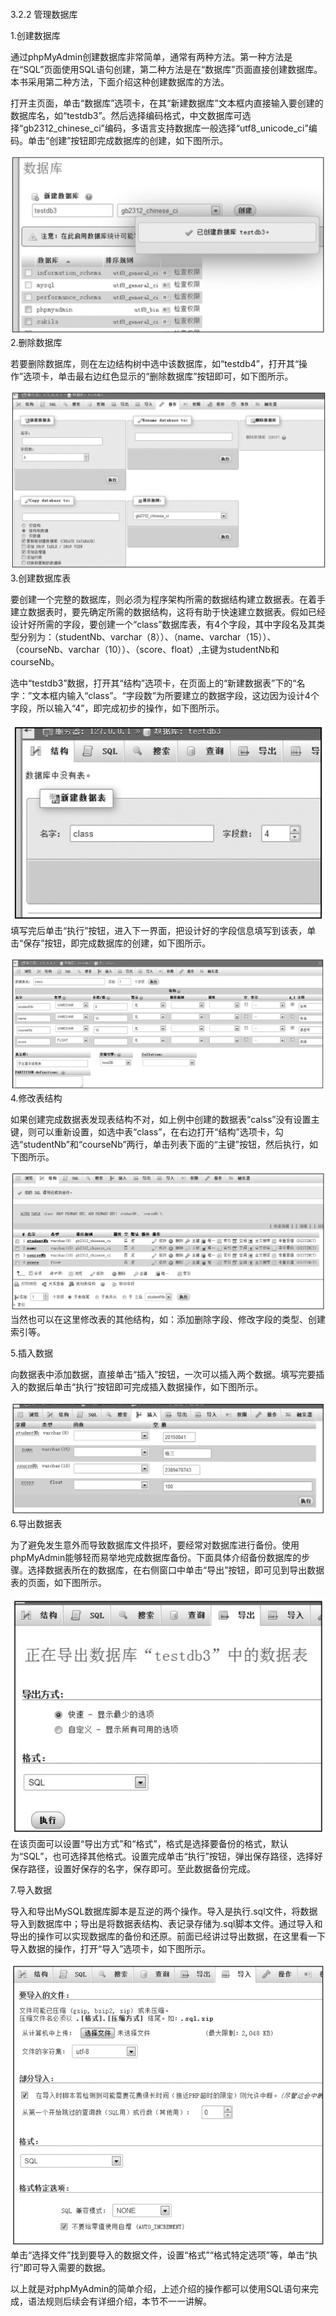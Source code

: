 #### 
  3.2.2 管理数据库


1.创建数据库

通过phpMyAdmin创建数据库非常简单，通常有两种方法。第一种方法是在“SQL”页面使用SQL语句创建，第二种方法是在“数据库”页面直接创建数据库。本书采用第二种方法，下面介绍这种创建数据库的方法。

打开主页面，单击“数据库”选项卡，在其“新建数据库”文本框内直接输入要创建的数据库名，如“testdb3”。然后选择编码格式，中文数据库可选择“gb2312_chinese_ci”编码，多语言支持数据库一般选择“utf8_unicode_ci”编码。单击“创建”按钮即完成数据库的创建，如下图所示。

![Figure-0075-87.jpg](../images/Figure-0075-87.jpg)
2.删除数据库

若要删除数据库，则在左边结构树中选中该数据库，如“testdb4”，打开其“操作”选项卡，单击最右边红色显示的“删除数据库”按钮即可，如下图所示。

![Figure-0076-88.jpg](../images/Figure-0076-88.jpg)
3.创建数据库表

要创建一个完整的数据库，则必须为程序架构所需的数据结构建立数据表。在着手建立数据表时，要先确定所需的数据结构，这将有助于快速建立数据表。假如已经设计好所需的字段，要创建一个“class”数据库表，有4个字段，其中字段名及其类型分别为：（studentNb、varchar（8））、（name、varchar（15））、（courseNb、varchar（10））、（score、float）,主键为studentNb和courseNb。

选中“testdb3”数据，打开其“结构”选项卡，在页面上的“新建数据表”下的“名字：”文本框内输入“class”。“字段数”为所要建立的数据字段，这边因为设计4个字段，所以输入“4”，即完成初步的操作，如下图所示。

![Figure-0076-89.jpg](../images/Figure-0076-89.jpg)
填写完后单击“执行”按钮，进入下一界面，把设计好的字段信息填写到该表，单击“保存”按钮，即完成数据库的创建，如下图所示。

![Figure-0076-90.jpg](../images/Figure-0076-90.jpg)
4.修改表结构

如果创建完成数据表发现表结构不对，如上例中创建的数据表“calss”没有设置主键，则可以重新设置，如选中表“class”，在右边打开“结构”选项卡，勾选“studentNb”和“courseNb”两行，单击列表下面的“主键”按钮，然后执行，如下图所示。

![Figure-0077-91.jpg](../images/Figure-0077-91.jpg)
当然也可以在这里修改表的其他结构，如：添加删除字段、修改字段的类型、创建索引等。

5.插入数据

向数据表中添加数据，直接单击“插入”按钮，一次可以插入两个数据。填写完要插入的数据后单击“执行”按钮即可完成插入数据操作，如下图所示。

![Figure-0077-92.jpg](../images/Figure-0077-92.jpg)
6.导出数据表

为了避免发生意外而导致数据库文件损坏，要经常对数据库进行备份。使用phpMyAdmin能够轻而易举地完成数据库备份。下面具体介绍备份数据库的步骤。选择数据表所在的数据库，在右侧窗口中单击“导出”按钮，即可见到导出数据表的页面，如下图所示。

![Figure-0077-93.jpg](../images/Figure-0077-93.jpg)
在该页面可以设置“导出方式”和“格式”，格式是选择要备份的格式，默认为“SQL”，也可选择其他格式。设置完成单击“执行”按钮，弹出保存路径，选择好保存路径，设置好保存的名字，保存即可。至此数据备份完成。

7.导入数据

导入和导出MySQL数据库脚本是互逆的两个操作。导入是执行.sql文件，将数据导入到数据库中；导出是将数据表结构、表记录存储为.sql脚本文件。通过导入和导出的操作可以实现数据库的备份和还原。前面已经讲过导出数据，在这里看一下导入数据的操作，打开“导入”选项卡，如下图所示。

![Figure-0078-94.jpg](../images/Figure-0078-94.jpg)
单击“选择文件”找到要导入的数据文件，设置“格式”“格式特定选项”等，单击“执行”即可导入需要的数据。

以上就是对phpMyAdmin的简单介绍，上述介绍的操作都可以使用SQL语句来完成，语法规则后续会有详细介绍，本节不一一讲解。

